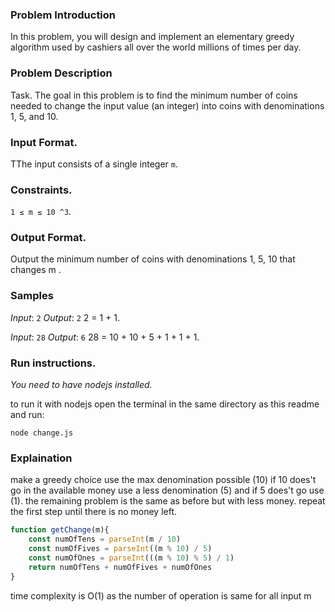 ### Problem Introduction
In this problem, you will design and implement an elementary greedy algorithm
used by cashiers all over the world millions of times per day.

### Problem Description
Task. The goal in this problem is to find the minimum number of coins needed to change the input value
(an integer) into coins with denominations 1, 5, and 10.
### Input Format.
TThe input consists of a single integer `m`.
### Constraints.
 `1 ≤ m ≤ 10 ^3`.
### Output Format. 
Output the minimum number of coins with denominations 1, 5, 10 that changes m .

### Samples

*Input*:
`2`
*Output*: 
`2`
2 = 1 + 1.

*Input*:
`28`
*Output*: 
`6`
28 = 10 + 10 + 5 + 1 + 1 + 1.
### Run instructions.
*You need to have nodejs installed.*

to run it with nodejs open the terminal in the same directory as this readme and run:

`node change.js`

### Explaination

make a greedy choice use the max denomination possible (10) if 10 does't go in the available money use a less denomination (5) and if 5 does't go use (1).
the remaining problem is the same as before but with less money.
repeat the first step until there is no money left.

```javascript
function getChange(m){
    const numOfTens = parseInt(m / 10)
    const numOfFives = parseInt((m % 10) / 5)
    const numOfOnes = parseInt(((m % 10) % 5) / 1)
    return numOfTens + numOfFives + numOfOnes
}
```
time complexity is O(1) as the number of operation is same for all input m 


